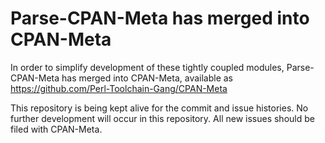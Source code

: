 # Parse-CPAN-Meta has merged into CPAN-Meta

In order to simplify development of these tightly coupled modules,
Parse-CPAN-Meta has merged into CPAN-Meta, available as
https://github.com/Perl-Toolchain-Gang/CPAN-Meta

This repository is being kept alive for the commit and issue histories.  No
further development will occur in this repository.  All new issues should
be filed with CPAN-Meta.
